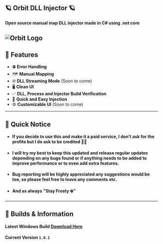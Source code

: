 ## 🪐 Orbit DLL Injector 🪐
#### Open source manual map DLL injector made in **C#** using .net core
![Orbit Logo](https://user-images.githubusercontent.com/73559155/178750897-27d2b8ed-e3a8-48e9-91e3-54a8cec0d708.png)
---------------------------
## 📃 Features
- ⛔ **Error Handling**
- 🗺️ **Manual Mapping**
- 🌐 **DLL Streaming Mode** (Soon to come)
- 🖥️ **Clean UI**
- ✅ **DLL, Process and Injector Build Verification**
- 💉 **Quick and Easy Injection**
- ⚙️ **Customizable UI** (Soon to come)
---------------------------
## 🚨 Quick Notice
- #### If you decide to use this and make it a paid service, I don't ask for the profits but I do ask to be credited 🤷‍♂️
- #### I will try my best to keep this updated and release regular updates depending on any bugs found or if anything needs to be added to improve performance or to even add extra features.
- #### Bug reporting will be highly appreciated any suggestions would be too, so please feel free to leave any comments etc.
- #### And as always "Stay Frosty ❄️"
---------------------------
## 📣 Builds & Information
#### Latest Windows Build [Download Here](https://github.com/Exodus-20-2/Orbit/releases/download/v1.0.1/Orbit.zip)
#### Current Version `1.0.1`
